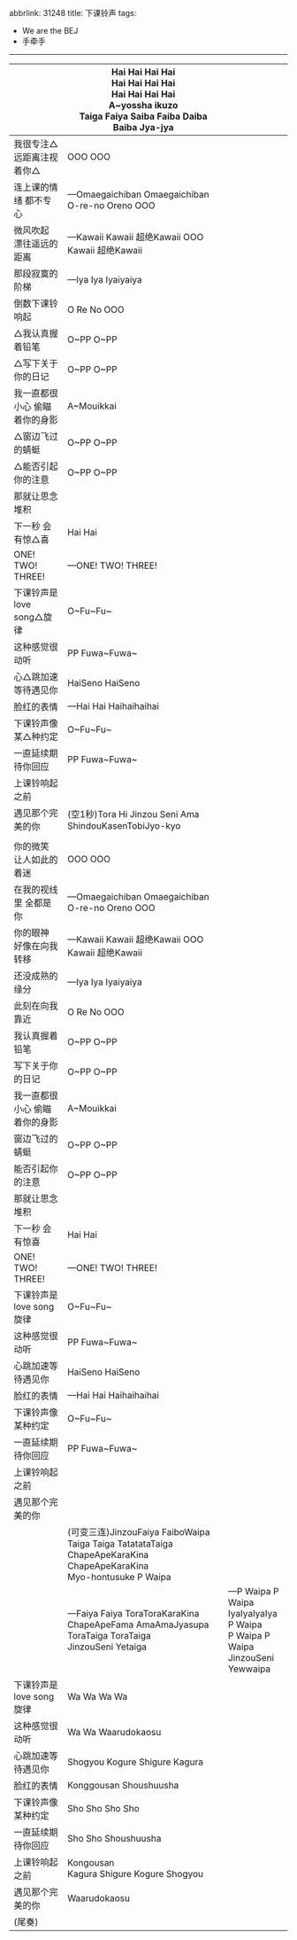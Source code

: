 abbrlink: 31248
title: 下课铃声
tags:
  - We are the BEJ
  - 手牵手
---
|      |Hai Hai Hai Hai<br>Hai Hai Hai Hai<br>Hai Hai Hai Hai<br>A~yossha ikuzo<br>Taiga Faiya Saiba Faiba Daiba Baiba Jya-jya|      |
|--|--|--|
|我很专注△ 远距离注视着你△|OOO OOO|      |
|连上课的情绪 都不专心|—Omaegaichiban Omaegaichiban O-re-no Oreno OOO|      |
|微风吹起 漂往遥远的距离|—Kawaii Kawaii 超绝Kawaii OOO Kawaii 超绝Kawaii|      |
|那段寂寞的阶梯|—Iya Iya Iyaiyaiya|      |
|倒数下课铃响起|O Re No OOO|      |
|△我认真握着铅笔|O~PP O~PP|      |
|△写下关于你的日记|O~PP O~PP|      |
|我一直都很小心 偷瞄着你的身影|A~Mouikkai|      |
|△窗边飞过的蜻蜓 |O~PP O~PP|      |
|△能否引起你的注意|O~PP O~PP|      |
|那就让思念堆积|      |      |
|下一秒 会有惊△喜|Hai Hai|      |
|ONE! TWO! THREE!|—ONE! TWO! THREE!|      |
|下课铃声是love song△旋律|O~Fu~Fu~|      |
|这种感觉很动听|PP Fuwa~Fuwa~|      |
|心△跳加速等待遇见你|HaiSeno HaiSeno|      |
|脸红的表情|—Hai Hai Haihaihaihai|      |
|下课铃声像某△种约定|O~Fu~Fu~|      |
|一直延续期待你回应|PP Fuwa~Fuwa~|      |
|上课铃响起之前|      |      |
|遇见那个完美的你|(空1秒)Tora Hi Jinzou Seni Ama ShindouKasenTobiJyo-kyo|      |
|      |      |      |
|你的微笑 让人如此的着迷|OOO OOO|      |
|在我的视线里 全都是你|—Omaegaichiban Omaegaichiban O-re-no Oreno OOO|      |
|你的眼神 好像在向我转移|—Kawaii Kawaii 超绝Kawaii OOO Kawaii 超绝Kawaii|      |
|还没成熟的缘分|—Iya Iya Iyaiyaiya|      |
|此刻在向我靠近|O Re No OOO|      |
|我认真握着铅笔 |O~PP O~PP|      |
|写下关于你的日记|O~PP O~PP|      |
|我一直都很小心 偷瞄着你的身影|A~Mouikkai|      |
|窗边飞过的蜻蜓|O~PP O~PP|      |
|能否引起你的注意|O~PP O~PP|      |
|那就让思念堆积|      |      |
|下一秒 会有惊喜|Hai Hai|      |
|ONE! TWO! THREE!|—ONE! TWO! THREE!|      |
|下课铃声是love song旋律|O~Fu~Fu~|      |
|这种感觉很动听|PP Fuwa~Fuwa~|      |
|心跳加速等待遇见你|HaiSeno HaiSeno|      |
|脸红的表情|—Hai Hai Haihaihaihai|      |
|下课铃声像某种约定|O~Fu~Fu~|      |
|一直延续期待你回应|PP Fuwa~Fuwa~|      |
|上课铃响起之前|      |      |
|遇见那个完美的你|      |      |
|      |(可变三连)JinzouFaiya FaiboWaipa<br>Taiga Taiga TatatataTaiga<br>ChapeApeKaraKina ChapeApeKaraKina<br>Myo-hontusuke P Waipa|      |
|      |—Faiya Faiya ToraToraKaraKina<br>ChapeApeFama AmaAmaJyasupa<br>ToraTaiga ToraTaiga<br>JinzouSeni Yetaiga<br>|—P Waipa P Waipa<br>IyaIyaIyaIya P Waipa<br>P Waipa P Waipa<br>JinzouSeni Yewwaipa|
|下课铃声是love song旋律|Wa  Wa  Wa  Wa |      |
|这种感觉很动听|Wa Wa Waarudokaosu|      |
|心跳加速等待遇见你|Shogyou Kogure Shigure Kagura|      |
|脸红的表情|Konggousan Shoushuusha|      |
|下课铃声像某种约定|Sho Sho Sho Sho|      |
|一直延续期待你回应|Sho Sho Shoushuusha|      |
|上课铃响起之前|Kongousan<br>Kagura Shigure Kogure Shogyou|      |
|遇见那个完美的你|Waarudokaosu|      |
|(尾奏)|      |      |